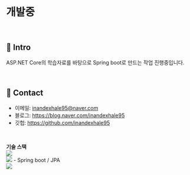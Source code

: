 # 개발중

</br>

## :pushpin: Intro
ASP.NET Core의 학습자료를 바탕으로 Spring boot로 만드는 작업 진행중입니다.

<br/>




## :pushpin: Contact
- 이메일: inandexhale95@naver.com
- 블로그: https://blog.naver.com/inandexhale95
- 깃헙: https://github.com/inandexhale95

</br>

**기술 스택**
<br/>
<img src="https://img.shields.io/badge/JAVA-512BD4?style=flat&logo=java&logoColor=white"/>
<br/>
<img src="https://img.shields.io/badge/spring boot-239120?style=flat&logo=spring&logoColor=white"/> - Spring boot / JPA
<br/>
<img src="https://img.shields.io/badge/Bootstrap-7952B3?style=flat&logo=bootstrap&logoColor=white"/>
